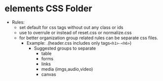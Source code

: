 # elements CSS Folder

- Rules:
  - set default for css tags without out any class or ids
  - use to overrule or instead of reset.css or normalize.css
  - for better organization group related rules can be separate css files.
    - Example: .(header.css includes only tags`<h1>-<h6>`)
      - Suggested groups to separate
        - table
        - forms
        - links
        - media (imgs,audio,video)
        - canvas